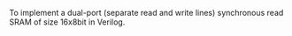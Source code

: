 To implement a dual-port (separate read and write lines) synchronous read SRAM of size 16x8bit in Verilog.
